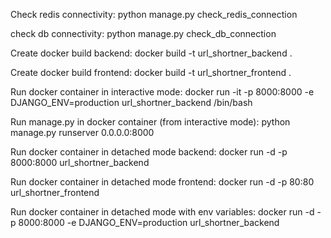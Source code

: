 Check redis connectivity:
python manage.py check_redis_connection   

check db connectivity:
python manage.py check_db_connection

Create docker build backend:
docker build -t url_shortner_backend .

Create docker build frontend:
docker build -t url_shortner_frontend .

Run docker container in interactive mode:
docker run -it -p 8000:8000 -e DJANGO_ENV=production url_shortner_backend /bin/bash

Run manage.py in docker container (from interactive mode):
python manage.py runserver 0.0.0.0:8000


Run docker container in detached mode backend:
docker run -d -p 8000:8000 url_shortner_backend

Run docker container in detached mode frontend:
docker run -d -p 80:80 url_shortner_frontend

Run docker container in detached mode with env variables:
docker run -d -p 8000:8000 -e DJANGO_ENV=production url_shortner_backend
